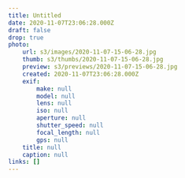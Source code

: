 ```yaml
---
title: Untitled
date: 2020-11-07T23:06:28.000Z
draft: false
drop: true
photo:
    url: s3/images/2020-11-07-15-06-28.jpg
    thumb: s3/thumbs/2020-11-07-15-06-28.jpg
    preview: s3/previews/2020-11-07-15-06-28.jpg
    created: 2020-11-07T23:06:28.000Z
    exif:
        make: null
        model: null
        lens: null
        iso: null
        aperture: null
        shutter_speed: null
        focal_length: null
        gps: null
    title: null
    caption: null
links: []
---
```

